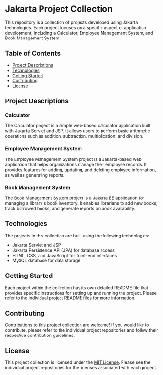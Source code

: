 # Jakarta Project Collection

This repository is a collection of projects developed using Jakarta technologies. Each project focuses on a specific aspect of application development, including a Calculator, Employee Management System, and Book Management System.

## Table of Contents

- [Project Descriptions](#project-descriptions)
- [Technologies](#technologies)
- [Getting Started](#getting-started)
- [Contributing](#contributing)
- [License](#license)

## Project Descriptions

### Calculator

The Calculator project is a simple web-based calculator application built with Jakarta Servlet and JSP. It allows users to perform basic arithmetic operations such as addition, subtraction, multiplication, and division.

### Employee Management System

The Employee Management System project is a Jakarta-based web application that helps organizations manage their employee records. It provides features for adding, updating, and deleting employee information, as well as generating reports.

### Book Management System

The Book Management System project is a Jakarta EE application for managing a library's book inventory. It enables librarians to add new books, track borrowed books, and generate reports on book availability.

## Technologies

The projects in this collection are built using the following technologies:

- Jakarta Servlet and JSP
- Jakarta Persistence API (JPA) for database access
- HTML, CSS, and JavaScript for front-end interfaces
- MySQL database for data storage

## Getting Started

Each project within the collection has its own detailed README file that provides specific instructions for setting up and running the project. Please refer to the individual project README files for more information.

## Contributing

Contributions to this project collection are welcome! If you would like to contribute, please refer to the individual project repositories and follow their respective contribution guidelines.

## License

This project collection is licensed under the [MIT License](LICENSE). Please see the individual project repositories for the licenses associated with each project.
